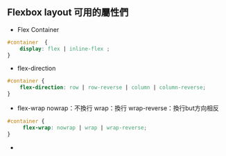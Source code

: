 ## Flexbox layout 可用的屬性們

- Flex Container

```css
#container  {
    display: flex | inline-flex ;
}
```
- flex-direction

```css
#container {
    flex-direction: row | row-reverse | column | column-reverse;
}
```
- flex-wrap
nowrap：不換行
wrap：換行
wrap-reverse：換行but方向相反
```css
#container {
     flex-wrap: nowrap | wrap | wrap-reverse;
}

```
- 
```css

```
